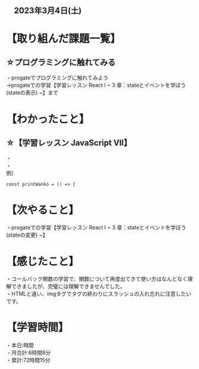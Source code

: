 ## 　2023年3月4日(土)
# 【取り組んだ課題一覧】
## ☆プログラミングに触れてみる
・progateでプログラミングに触れてみよう  
→progateでの学習【学習レッスン React I ~ 3 章：stateとイベントを学ぼう(stateの表示) ~】まで
# 【わかったこと】
## ☆【学習レッスン JavaScript VII】
・ <br>
・<br>
例）<br>

    const printWanko = () => {
        
# 【次やること】
・progateでの学習【学習レッスン React I ~ 3 章：stateとイベントを学ぼう(stateの変更) ~】
# 【感じたこと】
・コールバック関数の学習で、関数について再度出てきて使い方はなんとなく理解できましたが、完璧には理解できませんでした。<br>
・HTMLと違い、imgタグでタグの終わりにスラッシュの入れ忘れに注意したいです。
# 【学習時間】
・本日:時間<br>
・月合計:6時間8分<br>
・累計:72時間15分
